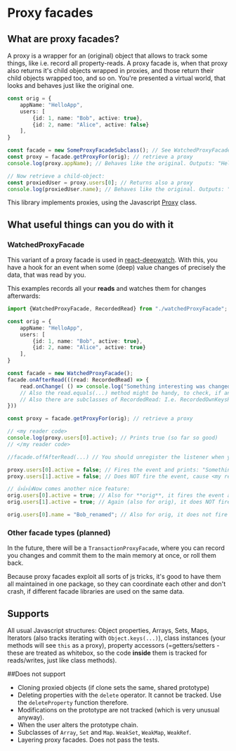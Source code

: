 # Proxy facades
## What are proxy facades?
A proxy is a wrapper for an (original) object that allows to track some things, like i.e. record all property-reads.
A proxy facade is, when that proxy also returns it's child objects wrapped in proxies, and those return their child objects wrapped too, and so on.
You're presented a virtual world, that looks and behaves just like the original one.

````typescript
const orig = {
    appName: "HelloApp",
    users: [
        {id: 1, name: "Bob", active: true},
        {id: 2, name: "Alice", active: false}
    ],
}

const facade = new SomeProxyFacadeSubclass(); // See WatchedProxyFacade example
const proxy = facade.getProxyFor(orig); // retrieve a proxy
console.log(proxy.appName); // Behaves like the original. Outputs: "HelloApp"

// Now retrieve a child-object:
const proxiedUser = proxy.users[0]; // Returns also a proxy
console.log(proxiedUser.name); // Behaves like the original. Outputs: "Bob"
````

This library implements proxies, using the Javascript [Proxy](https://developer.mozilla.org/en-US/docs/Web/JavaScript/Reference/Global_Objects/Proxy) class.

## What useful things can you do with it
### WatchedProxyFacade 
This variant of a proxy facade is used in [react-deepwatch](). With this, you have a hook for an event when some (deep) value changes of precisely the data, that was read by you.

This examples records all your **reads** and watches them for changes afterwards:

````typescript
import {WatchedProxyFacade, RecordedRead} from "./watchedProxyFacade";

const orig = {
    appName: "HelloApp",
    users: [
        {id: 1, name: "Bob", active: true},
        {id: 2, name: "Alice", active: true}
    ],
}

const facade = new WatchedProxyFacade();
facade.onAfterRead(((read: RecordedRead) => {
    read.onChange( () => console.log("Something interesting was changed!"), true /* true=let's also track the original here;) */)
    // Also the read.equals(...) method might be handy, to check, if any of your preconditions have changed.
    // Also there are subclasses of RecordedRead: I.e. RecordedOwnKeysRead or RecordedArrayValuesRead
}))

const proxy = facade.getProxyFor(orig); // retrieve a proxy

// <my reader code>
console.log(proxy.users[0].active); // Prints true (so far so good)
// </my reader code>

//facade.offAfterRead(...) // You should unregister the listener when your code-of-interest has finished

proxy.users[0].active = false; // Fires the event and prints: "Something interesting was changed!"
proxy.users[1].active = false; // Does NOT fire the event, cause <my reader code> is not interested in Alice!

// 👍👍👍Now comes another nice feature:
orig.users[0].active = true; // Also for **orig**, it fires the event and prints: "Something interesting was changed!". The trackOriginal parameter (above) has installed traps via prototype altering on orig, orig.users and orig.users[0] to track these objects too!
orig.users[1].active = true; // Again (also for orig), it does NOT fire the event, cause <my reader code> is not interested in Alice!

orig.users[0].name = "Bob_renamed"; // Also for orig, it does not fire the event, cause <my reader code> is not interested in the "name" field
````

### Other facade types (planned)
In the future, there will be a `TransactionProxyFacade`, where you can record you changes and commit them to the main memory at once, or roll them back.

Because proxy facades exploit all sorts of js tricks, it's good to have them all maintained in one package, so they can coordinate each other and don't crash, if different facade libraries are used on the same data.

## Supports
All usual Javascript structures:
Object properties, Arrays, Sets, Maps, Iterators (also tracks iterating with `Object.keys(...)`),
class instances (your methods will see `this` as a proxy), property accessors (=getters/setters - these are treated as whitebox, so the code **inside** them is tracked for reads/writes, just like class methods).


##Does not support
- Cloning proxied objects (if clone sets the same, shared prototype)
- Deleting properties with the `delete` operator. It cannot be tracked. Use the `deleteProperty` function therefore.
- Modifications on the prototype are not tracked (which is very unusual anyway).
- When the user alters the prototype chain.
- Subclasses of `Array`, `Set` and `Map`. `WeakSet`, `WeakMap`, `WeakRef`.
- Layering proxy facades. Does not pass the tests.